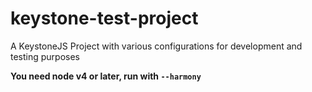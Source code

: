 # keystone-test-project
A KeystoneJS Project with various configurations for development and testing purposes

**You need node v4 or later, run with `--harmony`**

